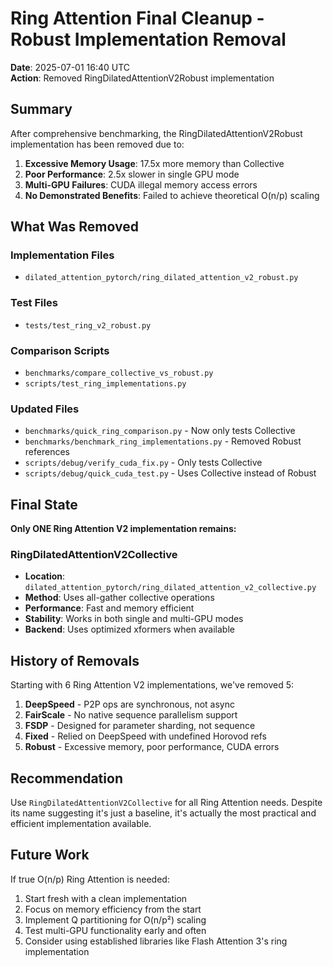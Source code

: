 # Ring Attention Final Cleanup - Robust Implementation Removal

**Date**: 2025-07-01 16:40 UTC  
**Action**: Removed RingDilatedAttentionV2Robust implementation

## Summary

After comprehensive benchmarking, the RingDilatedAttentionV2Robust implementation has been removed due to:

1. **Excessive Memory Usage**: 17.5x more memory than Collective
2. **Poor Performance**: 2.5x slower in single GPU mode
3. **Multi-GPU Failures**: CUDA illegal memory access errors
4. **No Demonstrated Benefits**: Failed to achieve theoretical O(n/p) scaling

## What Was Removed

### Implementation Files
- `dilated_attention_pytorch/ring_dilated_attention_v2_robust.py`

### Test Files  
- `tests/test_ring_v2_robust.py`

### Comparison Scripts
- `benchmarks/compare_collective_vs_robust.py`
- `scripts/test_ring_implementations.py`

### Updated Files
- `benchmarks/quick_ring_comparison.py` - Now only tests Collective
- `benchmarks/benchmark_ring_implementations.py` - Removed Robust references
- `scripts/debug/verify_cuda_fix.py` - Only tests Collective
- `scripts/debug/quick_cuda_test.py` - Uses Collective instead of Robust

## Final State

**Only ONE Ring Attention V2 implementation remains:**

### RingDilatedAttentionV2Collective
- **Location**: `dilated_attention_pytorch/ring_dilated_attention_v2_collective.py`
- **Method**: Uses all-gather collective operations
- **Performance**: Fast and memory efficient
- **Stability**: Works in both single and multi-GPU modes
- **Backend**: Uses optimized xformers when available

## History of Removals

Starting with 6 Ring Attention V2 implementations, we've removed 5:

1. **DeepSpeed** - P2P ops are synchronous, not async
2. **FairScale** - No native sequence parallelism support  
3. **FSDP** - Designed for parameter sharding, not sequence
4. **Fixed** - Relied on DeepSpeed with undefined Horovod refs
5. **Robust** - Excessive memory, poor performance, CUDA errors

## Recommendation

Use `RingDilatedAttentionV2Collective` for all Ring Attention needs. Despite its name suggesting it's just a baseline, it's actually the most practical and efficient implementation available.

## Future Work

If true O(n/p) Ring Attention is needed:
1. Start fresh with a clean implementation
2. Focus on memory efficiency from the start
3. Implement Q partitioning for O(n/p²) scaling
4. Test multi-GPU functionality early and often
5. Consider using established libraries like Flash Attention 3's ring implementation